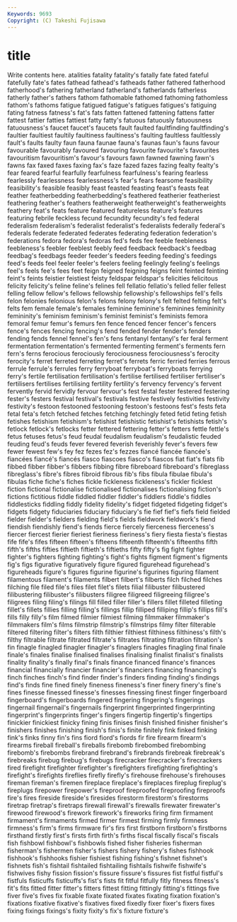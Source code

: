 ```yaml
---
Keywords: 9693 
Copyright: (C) Takeshi Fujisawa
---
```


# title

Write contents here.
atalities fatality fatality's fatally fate fated
fateful fatefully fate's fates fathead fathead's fatheads father fathered fatherhood
fatherhood's fathering fatherland fatherland's fatherlands fatherless fatherly father's fathers fathom
fathomable fathomed fathoming fathomless fathom's fathoms fatigue fatigued fatigue's fatigues
fatigues's fatiguing fating fatness fatness's fat's fats fatten fattened fattening
fattens fatter fattest fattier fatties fattiest fatty fatty's fatuous fatuously
fatuousness fatuousness's faucet faucet's faucets fault faulted faultfinding faultfinding's faultier
faultiest faultily faultiness faultiness's faulting faultless faultlessly fault's faults faulty
faun fauna faunae fauna's faunas faun's fauns favour favourable favourably
favoured favouring favourite favourite's favourites favouritism favouritism's favour's favours fawn
fawned fawning fawn's fawns fax faxed faxes faxing fax's faze
fazed fazes fazing fealty fealty's fear feared fearful fearfully fearfulness
fearfulness's fearing fearless fearlessly fearlessness fearlessness's fear's fears fearsome feasibility
feasibility's feasible feasibly feast feasted feasting feast's feasts feat feather
featherbedding featherbedding's feathered featherier featheriest feathering feather's feathers featherweight featherweight's
featherweights feathery feat's feats feature featured featureless feature's features featuring
febrile feckless fecund fecundity fecundity's fed federal federalism federalism's federalist
federalist's federalists federally federal's federals federate federated federates federating federation
federation's federations fedora fedora's fedoras fed's feds fee feeble feebleness
feebleness's feebler feeblest feebly feed feedback feedback's feedbag feedbag's feedbags
feeder feeder's feeders feeding feeding's feedings feed's feeds feel feeler
feeler's feelers feeling feelingly feeling's feelings feel's feels fee's fees
feet feign feigned feigning feigns feint feinted feinting feint's feints
feistier feistiest feisty feldspar feldspar's felicities felicitous felicity felicity's feline
feline's felines fell fellatio fellatio's felled feller fellest felling fellow
fellow's fellows fellowship fellowship's fellowships fell's fells felon felonies felonious
felon's felons felony felony's felt felted felting felt's felts fem
female female's females feminine feminine's feminines femininity femininity's feminism feminism's
feminist feminist's feminists femora femoral femur femur's femurs fen fence
fenced fencer fencer's fencers fence's fences fencing fencing's fend fended
fender fender's fenders fending fends fennel fennel's fen's fens fentanyl
fentanyl's fer feral ferment fermentation fermentation's fermented fermenting ferment's ferments
fern fern's ferns ferocious ferociously ferociousness ferociousness's ferocity ferocity's ferret
ferreted ferreting ferret's ferrets ferric ferried ferries ferrous ferrule ferrule's
ferrules ferry ferryboat ferryboat's ferryboats ferrying ferry's fertile fertilisation fertilisation's
fertilise fertilised fertiliser fertiliser's fertilisers fertilises fertilising fertility fertility's fervency
fervency's fervent fervently fervid fervidly fervour fervour's fest festal fester
festered festering fester's festers festival festival's festivals festive festively festivities
festivity festivity's festoon festooned festooning festoon's festoons fest's fests feta
fetal feta's fetch fetched fetches fetching fetchingly feted fetid feting
fetish fetishes fetishism fetishism's fetishist fetishistic fetishist's fetishists fetish's fetlock
fetlock's fetlocks fetter fettered fettering fetter's fetters fettle fettle's fetus
fetuses fetus's feud feudal feudalism feudalism's feudalistic feuded feuding feud's
feuds fever fevered feverish feverishly fever's fevers few fewer fewest
few's fey fez fezes fez's fezzes fiancé fiancée fiancée's fiancées
fiancé's fiancés fiasco fiascoes fiasco's fiascos fiat fiat's fiats fib
fibbed fibber fibber's fibbers fibbing fibre fibreboard fibreboard's fibreglass fibreglass's
fibre's fibres fibroid fibrous fib's fibs fibula fibulae fibula's fibulas
fiche fiche's fiches fickle fickleness fickleness's fickler ficklest fiction fictional
fictionalise fictionalised fictionalises fictionalising fiction's fictions fictitious fiddle fiddled fiddler
fiddler's fiddlers fiddle's fiddles fiddlesticks fiddling fiddly fidelity fidelity's fidget
fidgeted fidgeting fidget's fidgets fidgety fiduciaries fiduciary fiduciary's fie fief
fief's fiefs field fielded fielder fielder's fielders fielding field's fields
fieldwork fieldwork's fiend fiendish fiendishly fiend's fiends fierce fiercely fierceness
fierceness's fiercer fiercest fierier fieriest fieriness fieriness's fiery fiesta fiesta's
fiestas fife fife's fifes fifteen fifteen's fifteens fifteenth fifteenth's fifteenths
fifth fifth's fifths fifties fiftieth fiftieth's fiftieths fifty fifty's fig
fight fighter fighter's fighters fighting fighting's fight's fights figment figment's
figments fig's figs figurative figuratively figure figured figurehead figurehead's figureheads
figure's figures figurine figurine's figurines figuring filament filamentous filament's filaments
filbert filbert's filberts filch filched filches filching file filed file's
files filet filet's filets filial filibuster filibustered filibustering filibuster's filibusters
filigree filigreed filigreeing filigree's filigrees filing filing's filings fill filled
filler filler's fillers fillet filleted filleting fillet's fillets fillies filling
filling's fillings fillip filliped filliping fillip's fillips fill's fills filly
filly's film filmed filmier filmiest filming filmmaker filmmaker's filmmakers film's
films filmstrip filmstrip's filmstrips filmy filter filterable filtered filtering filter's
filters filth filthier filthiest filthiness filthiness's filth's filthy filtrable filtrate
filtrated filtrate's filtrates filtrating filtration filtration's fin finagle finagled finagler
finagler's finaglers finagles finagling final finale finale's finales finalise finalised
finalises finalising finalist finalist's finalists finality finality's finally final's finals
finance financed finance's finances financial financially financier financier's financiers financing
financing's finch finches finch's find finder finder's finders finding finding's
findings find's finds fine fined finely fineness fineness's finer finery
finery's fine's fines finesse finessed finesse's finesses finessing finest finger
fingerboard fingerboard's fingerboards fingered fingering fingering's fingerings fingernail fingernail's fingernails
fingerprint fingerprinted fingerprinting fingerprint's fingerprints finger's fingers fingertip fingertip's fingertips
finickier finickiest finicky fining finis finises finish finished finisher finisher's
finishers finishes finishing finish's finis's finite finitely fink finked finking
fink's finks finny fin's fins fiord fiord's fiords fir fire
firearm firearm's firearms fireball fireball's fireballs firebomb firebombed firebombing firebomb's
firebombs firebrand firebrand's firebrands firebreak firebreak's firebreaks firebug firebug's firebugs
firecracker firecracker's firecrackers fired firefight firefighter firefighter's firefighters firefighting firefighting's
firefight's firefights fireflies firefly firefly's firehouse firehouse's firehouses fireman fireman's
firemen fireplace fireplace's fireplaces fireplug fireplug's fireplugs firepower firepower's fireproof
fireproofed fireproofing fireproofs fire's fires fireside fireside's firesides firestorm firestorm's
firestorms firetrap firetrap's firetraps firewall firewall's firewalls firewater firewater's firewood
firewood's firework firework's fireworks firing firm firmament firmament's firmaments firmed
firmer firmest firming firmly firmness firmness's firm's firms firmware fir's
firs first firstborn firstborn's firstborns firsthand firstly first's firsts firth
firth's firths fiscal fiscally fiscal's fiscals fish fishbowl fishbowl's fishbowls
fished fisher fisheries fisherman fisherman's fishermen fisher's fishers fishery fishery's
fishes fishhook fishhook's fishhooks fishier fishiest fishing fishing's fishnet fishnet's
fishnets fish's fishtail fishtailed fishtailing fishtails fishwife fishwife's fishwives fishy
fission fission's fissure fissure's fissures fist fistful fistful's fistfuls fisticuffs
fisticuffs's fist's fists fit fitful fitfully fitly fitness fitness's fit's
fits fitted fitter fitter's fitters fittest fitting fittingly fitting's fittings
five fiver five's fives fix fixable fixate fixated fixates fixating
fixation fixation's fixations fixative fixative's fixatives fixed fixedly fixer fixer's
fixers fixes fixing fixings fixings's fixity fixity's fix's fixture fixture's
